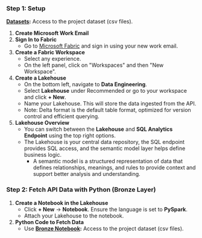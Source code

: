 ### Step 1: Setup
**[Datasets](datasets/):** Access to the project dataset (csv files).

1. **Create Microsoft Work Email**
2. **Sign In to Fabric**
    - Go to [Microsoft Fabric](https://app.fabric.microsoft.com/) and sign in using your new work email.
3. **Create a Fabric Workspace**
    - Select any experience.
    - On the left panel, click on "Workspaces" and then "New Workspace".
4. **Create a Lakehouse**
    - On the bottom left, navigate to **Data Engineering**.
    - Select **Lakehouse** under Recommended or go to your workspace and click **+ New**.
    - Name your Lakehouse. This will store the data ingested from the API.
    - Note: Delta format is the default table format, optimized for version control and efficient querying.
5. **Lakehouse Overview**
    - You can switch between the **Lakehouse** and **SQL Analytics Endpoint** using the top right options.
    - The Lakehouse is your central data repository, the SQL endpoint provides SQL access, and the semantic model layer helps define business logic.
        - A semantic model is a structured representation of data that defines relationships, meanings, and rules to provide context and support better analysis and             understanding.

### Step 2: Fetch API Data with Python (Bronze Layer)

1. **Create a Notebook in the Lakehouse**
    - Click **+ New** → **Notebook**. Ensure the language is set to **PySpark**.
    - Attach your Lakehouse to the notebook.
2. **Python Code to Fetch Data**
   - Use **[Bronze Notebook](notebooks/bronzenotebook):** Access to the project dataset (csv files).
